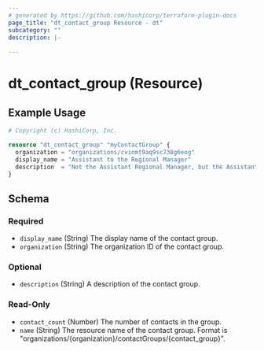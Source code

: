 ```yaml
---
# generated by https://github.com/hashicorp/terraform-plugin-docs
page_title: "dt_contact_group Resource - dt"
subcategory: ""
description: |-
  
---
```


# dt_contact_group (Resource)



## Example Usage

```terraform
# Copyright (c) HashiCorp, Inc.

resource "dt_contact_group" "myContactGroup" {
  organization = "organizations/cvinmt9aq9sc738g6eog"
  display_name = "Assistant to the Regional Manager"
  description  = "Not the Assistant Regional Manager, but the Assistant to the Regional Manager."
}
```

<!-- schema generated by tfplugindocs -->
## Schema

### Required

- `display_name` (String) The display name of the contact group.
- `organization` (String) The organization ID of the contact group.

### Optional

- `description` (String) A description of the contact group.

### Read-Only

- `contact_count` (Number) The number of contacts in the group.
- `name` (String) The resource name of the contact group.
								Format is "organizations/{organization}/contactGroups/{contact_group}".
